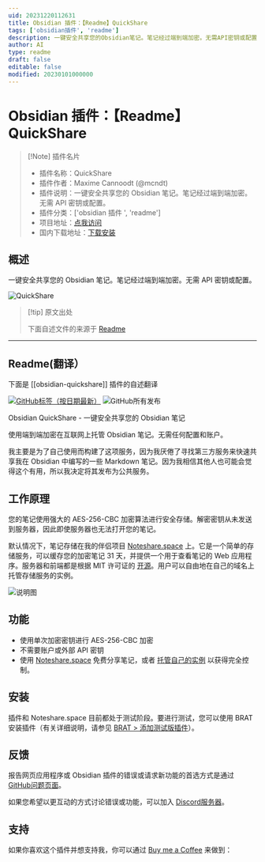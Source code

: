```yaml
---
uid: 20231220112631
title: Obsidian 插件：【Readme】QuickShare
tags: ['obsidian插件', 'readme']
description: 一键安全共享您的Obsidian笔记。笔记经过端到端加密。无需API密钥或配置。
author: AI
type: readme
draft: false
editable: false
modified: 20230101000000
---
```


# Obsidian 插件：【Readme】QuickShare

> [!Note] 插件名片
> - 插件名称：QuickShare
> - 插件作者：Maxime Cannoodt (@mcndt)
> - 插件说明：一键安全共享您的 Obsidian 笔记。笔记经过端到端加密。无需 API 密钥或配置。
> - 插件分类：['obsidian 插件 ', 'readme']
> - 项目地址：[点我访问](https://github.com/mcndt/obsidian-quickshare)
> - 国内下载地址：[下载安装](https://pkmer.cn/products/plugin/pluginMarket/?obsidian-quickshare)

## 概述

一键安全共享您的 Obsidian 笔记。笔记经过端到端加密。无需 API 密钥或配置。

![QuickShare](https://cdn.pkmer.cn/covers/obsidian-quickshare.png!pkmer)

> [!tip] 原文出处
>
>下面自述文件的来源于 [Readme](https://ghproxy.net/https://raw.githubusercontent.com/mcndt/obsidian-quickshare/master/README.md)

---

## Readme(翻译）

下面是 [[obsidian-quickshare]] 插件的自述翻译

[![GitHub标签（按日期最新）](https://img.shields.io/github/v/tag/mcndt/obsidian-quickshare)](https://github.com/mcndt/obsidian-quickshare/releases) ![GitHub所有发布](https://img.shields.io/github/downloads/mcndt/obsidian-quickshare/total)

Obsidian QuickShare - 一键安全共享您的 Obsidian 笔记

使用端到端加密在互联网上托管 Obsidian 笔记。无需任何配置和账户。

我主要是为了自己使用而构建了这项服务，因为我厌倦了寻找第三方服务来快速共享我在 Obsidian 中编写的一些 Markdown 笔记。因为我相信其他人也可能会觉得这个有用，所以我决定将其发布为公共服务。

## 工作原理

您的笔记使用强大的 AES-256-CBC 加密算法进行安全存储。解密密钥从未发送到服务器，因此即使服务器也无法打开您的笔记。

默认情况下，笔记存储在我的伴侣项目 [Noteshare.space](https://noteshare.space/) 上。它是一个简单的存储服务，可以缓存您的加密笔记 31 天，并提供一个用于查看笔记的 Web 应用程序。服务器和前端都是根据 MIT 许可证的 [开源](https://github.com/mcndt/noteshare.space)。用户可以自由地在自己的域名上托管存储服务的实例。

![说明图](https://cdn.pkmer.cn/covers/obsidian-quickshare_2_0.png!pkmer)

## 功能

- 使用单次加密密钥进行 AES-256-CBC 加密
- 不需要账户或外部 API 密钥
- 使用 [Noteshare.space](https://noteshare.space) 免费分享笔记，或者 [托管自己的实例](https://github.com/mcndt/noteshare.space#deployment) 以获得完全控制。

## 安装

插件和 Noteshare.space 目前都处于测试阶段。要进行测试，您可以使用 BRAT 安装插件（有关详细说明，请参见 [BRAT > 添加测试版插件](https://github.com/TfTHacker/obsidian42-brat#adding-a-beta-plugin)）。

## 反馈

报告网页应用程序或 Obsidian 插件的错误或请求新功能的首选方式是通过 [GitHub问题页面](https://github.com/mcndt/obsidian-quickshare/issues/new/choose)。

如果您希望以更互动的方式讨论错误或功能，可以加入 [Discord服务器](https://discord.gg/y3HqyGeABK)。

## 支持

如果你喜欢这个插件并想支持我，你可以通过 [Buy me a Coffee](https://www.buymeacoffee.com/mcndt) 来做到：
